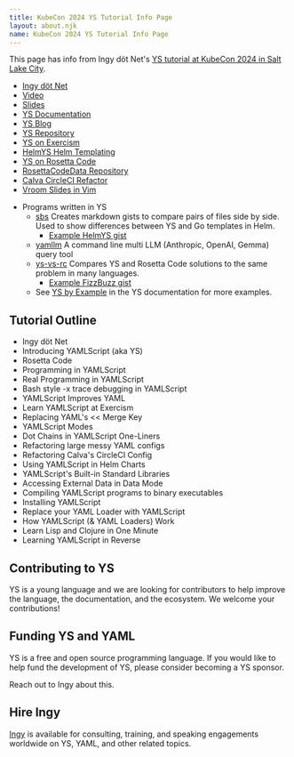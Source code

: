 ```yaml
---
title: KubeCon 2024 YS Tutorial Info Page
layout: about.njk
name: KubeCon 2024 YS Tutorial Info Page
---
```


<!--
# https://yamlscript.org/kubeys24

![YS KubeCon 2024 Tutorial](/images/kubeys24.png "YS KubeCon 2024 Tutorial")
-->

This page has info from Ingy döt Net's
[YS tutorial at KubeCon 2024 in Salt Lake City](
https://kccncna2024.sched.com/event/1i7qP).

* [Ingy döt Net](https://yamlscript.org/ingydotnet)
* [Video](https://www.youtube.com/watch?v=Cdi3Q4Wrt48)
* [Slides](https://github.com/yaml/yamlscript/tree/talk/kubeys/slides.vroom)
* [YS Documentation](https://yamlscript.org/doc)
* [YS Blog](https://yamlscript.org/blog)
* [YS Repository](https://github.com/yaml/yamlscript)
* [YS on Exercism](https://exercism.org/tracks/yamlscript)
* [HelmYS Helm Templating](https://github.com/kubeys/helmys)
* [YS on Rosetta Code](https://rosettacode.org/wiki/Category:YAMLScript)
* [RosettaCodeData Repository](https://github.com/acmeism/RosettaCodeData)
* [Calva CircleCI Refactor](
  https://github.com/BetterThanTomorrow/calva/tree/dev/.circleci)
* [Vroom Slides in Vim](https://metacpan.org/pod/Vroom)

<p></p>

* Programs written in YS
  * [sbs](https://github.com/ingydotnet/sbs/blob/main/bin/sbs)
    Creates markdown gists to compare pairs of files side by side. Used to show
    differences between YS and Go templates in Helm.
    * [Example HelmYS gist](
      https://gist.github.com/ingydotnet/ff0638edf1bcb53c45161dce2d777f74)
  * [yamllm](https://github.com/yaml/yamllm/blob/main/bin/yamllm.ys)
    A command line multi LLM (Anthropic, OpenAI, Gemma) query tool
  * [ys-vs-rc](
    https://github.com/ingydotnet/yamlscript-vs-rosetta/blob/main/bin/ys-vs-rc)
    Compares YS and Rosetta Code solutions to the same problem in many
    languages.
    * [Example FizzBuzz gist](
      https://gist.github.com/ingydotnet/9ece4af186c6a6dcfd589c446dab9b38)
  * See [YS by Example](doc/examples.md) in the YS documentation for more
    examples.



## Tutorial Outline

* Ingy döt Net
* Introducing YAMLScript (aka YS)
* Rosetta Code
* Programming in YAMLScript
* Real Programming in YAMLScript
* Bash style -x trace debugging in YAMLScript
* YAMLScript Improves YAML
* Learn YAMLScript at Exercism
* Replacing YAML's << Merge Key
* YAMLScript Modes
* Dot Chains in YAMLScript One-Liners
* Refactoring large messy YAML configs
* Refactoring Calva's CircleCI Config
* Using YAMLScript in Helm Charts
* YAMLScript's Built-in Standard Libraries
* Accessing External Data in Data Mode
* Compiling YAMLScript programs to binary executables
* Installing YAMLScript
* Replace your YAML Loader with YAMLScript
* How YAMLScript (& YAML Loaders) Work
* Learn Lisp and Clojure in One Minute
* Learning YAMLScript in Reverse


## Contributing to YS

YS is a young language and we are looking for contributors to help
improve the language, the documentation, and the ecosystem.
We welcome your contributions!


## Funding YS and YAML

YS is a free and open source programming language.
If you would like to help fund the development of YS, please consider
becoming a YS sponsor.

Reach out to Ingy about this.


## Hire Ingy

[Ingy](https://yamlscript.org/ingydotnet) is available for consulting,
training, and speaking engagements worldwide on YS, YAML, and other related
topics.
